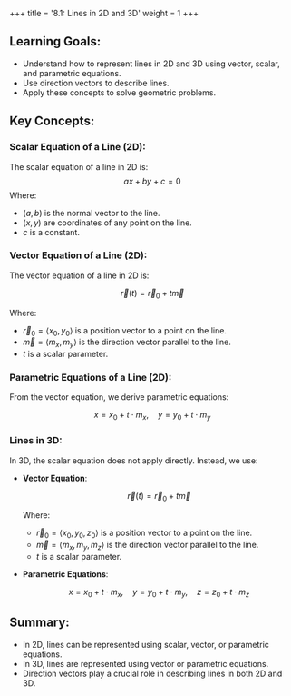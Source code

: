 +++
title = '8.1: Lines in 2D and 3D'
weight = 1
+++

## Learning Goals:
- Understand how to represent lines in 2D and 3D using vector, scalar, and parametric equations.
- Use direction vectors to describe lines.
- Apply these concepts to solve geometric problems.

## Key Concepts:

### Scalar Equation of a Line (2D):
The scalar equation of a line in 2D is:
$$
ax + by + c = 0
$$
Where:
- $(a, b)$ is the normal vector to the line.
- $(x, y)$ are coordinates of any point on the line.
- $c$ is a constant.

### Vector Equation of a Line (2D):
The vector equation of a line in 2D is:

$$
\vec{r}(t) = \vec{r}_0 + t\vec{m}
$$

Where:
- $\vec{r}_0 = \langle x_0, y_0 \rangle$ is a position vector to a point on the line.
- $\vec{m} = \langle m_x, m_y \rangle$ is the direction vector parallel to the line.
- $t$ is a scalar parameter.

### Parametric Equations of a Line (2D):
From the vector equation, we derive parametric equations:

$$
x = x_0 + t \cdot m_x, \quad y = y_0 + t \cdot m_y
$$

### Lines in 3D:
In 3D, the scalar equation does not apply directly. Instead, we use:
- **Vector Equation**:

  $$
  \vec{r}(t) = \vec{r}_0 + t\vec{m}
  $$

  Where:
  - $\vec{r}_0 = \langle x_0, y_0, z_0 \rangle$ is a position vector to a point on the line.
  - $\vec{m} = \langle m_x, m_y, m_z \rangle$ is the direction vector parallel to the line.
  - $t$ is a scalar parameter.

- **Parametric Equations**:

  $$
  x = x_0 + t \cdot m_x, \quad y = y_0 + t \cdot m_y, \quad z = z_0 + t \cdot m_z
  $$

## Summary:
- In 2D, lines can be represented using scalar, vector, or parametric equations.
- In 3D, lines are represented using vector or parametric equations.
- Direction vectors play a crucial role in describing lines in both 2D and 3D.